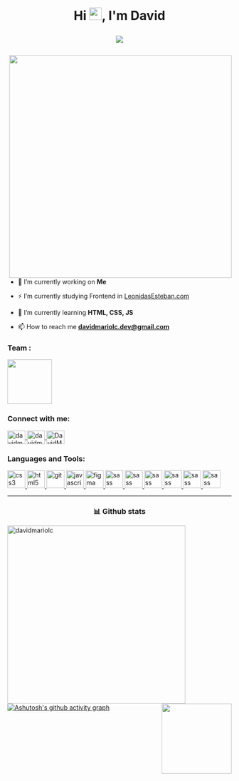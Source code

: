 <h1 align="center">
Hi <img src="https://media.giphy.com/media/hvRJCLFzcasrR4ia7z/giphy.gif" width="28">, I'm David
<p>
  <img
       align="center"
     src="https://readme-typing-svg.herokuapp.com?font=Jetbrain+Mono&color=76F78C&lines=A+passionate+frontend+Student;Always+learning+new+things"
     >
</p>
</h1>




<img align="right" src="https://media.giphy.com/media/SWoSkN6DxTszqIKEqv/giphy.gif" width="500"/>

- 🔭 I’m currently working on **Me**

- ⚡ I’m currently studying Frontend in  [LeonidasEsteban.com](https://leonidasesteban.com/)

- 🌱 I’m currently learning **HTML, CSS, JS**

- 📫 How to reach me **davidmariolc.dev@gmail.com**


<h3 align="left">Team :</h3>
<img src="https://github.com/prafulla-codes/sorting-hat/blob/master/pics/gryffindor_badge.gif" width="100px">

<h3 align="left">Connect with me:</h3>

<p align="left">
  
<a href="https://codepen.io/davidmariolc" target="_blank">
  <img align="center" src="https://raw.githubusercontent.com/rahuldkjain/github-profile-readme-generator/master/src/images/icons/Social/codepen.svg" alt="davidmariolc" height="30" width="40" />
  </a>
<a href="https://twitter.com/davidmariolc" target="_blank">
  <img align="center" src="https://raw.githubusercontent.com/rahuldkjain/github-profile-readme-generator/master/src/images/icons/Social/twitter.svg" alt="davidmariolc" height="30" width="40" />
  </a>
<a href="https://discord.gg/DavidMarioLC" target="_blank">
  <img align="center" src="https://raw.githubusercontent.com/rahuldkjain/github-profile-readme-generator/master/src/images/icons/Social/discord.svg" alt="DavidMarioLC" height="30" width="40" />
 </a>
 
</p>

<h3 align="left">Languages and Tools:</h3>
<p align="left">
  
  <a href="https://www.w3schools.com/css/" target="_blank">
    <img src="https://raw.githubusercontent.com/DavidMarioLC/Portafolio/3d97184b7062827fbd31168bbc00cba88955b782/public/logo-html.svg" alt="css3" width="40" height="40"/> 
  </a>
  <a href="https://www.w3.org/html/" target="_blank"> 
    <img src="https://raw.githubusercontent.com/DavidMarioLC/Portafolio/3d97184b7062827fbd31168bbc00cba88955b782/public/logo-css.svg" alt="html5" width="40" height="40"/> 
  </a>
   <a href="https://git-scm.com/" target="_blank">
    <img src="https://raw.githubusercontent.com/DavidMarioLC/Portafolio/3d97184b7062827fbd31168bbc00cba88955b782/public/logo-sass.svg" alt="git" width="40" height="40"/> 
  </a> 
  <a href="https://developer.mozilla.org/en-US/docs/Web/JavaScript" target="_blank">
    <img src="https://raw.githubusercontent.com/DavidMarioLC/Portafolio/3d97184b7062827fbd31168bbc00cba88955b782/public/logo-js.svg" alt="javascript" width="40" height="40"/>
  </a> 
 
  <a href="https://www.figma.com/" target="_blank"> 
    <img src="https://www.vectorlogo.zone/logos/figma/figma-icon.svg" alt="figma" width="40" height="40"/> 
  </a>
 <a href="https://sass-lang.com" target="_blank">
   <img src="https://raw.githubusercontent.com/DavidMarioLC/Portafolio/3d97184b7062827fbd31168bbc00cba88955b782/public/logo-react.svg" alt="sass" width="40" height="40"/> 
 </a>
   <a href="https://sass-lang.com" target="_blank">
   <img src="https://raw.githubusercontent.com/DavidMarioLC/Portafolio/3d97184b7062827fbd31168bbc00cba88955b782/public/logo-redux.svg" alt="sass" width="40" height="40"/> 
 </a>
   </a>
   <a href="https://sass-lang.com" target="_blank">
   <img src="https://raw.githubusercontent.com/DavidMarioLC/Portafolio/3d97184b7062827fbd31168bbc00cba88955b782/public/logo-ts.svg" alt="sass" width="40" height="40"/> 
 </a>
    <a href="https://sass-lang.com" target="_blank">
   <img src="https://raw.githubusercontent.com/DavidMarioLC/Portafolio/3d97184b7062827fbd31168bbc00cba88955b782/public/logo-firebase.svg" alt="sass" width="40" height="40"/> 
 </a>
    <a href="https://sass-lang.com" target="_blank">
   <img src="https://raw.githubusercontent.com/DavidMarioLC/Portafolio/3d97184b7062827fbd31168bbc00cba88955b782/public/logo-jest.svg" alt="sass" width="40" height="40"/> 
 </a>
   <a href="https://sass-lang.com" target="_blank">
   <img src="https://raw.githubusercontent.com/DavidMarioLC/Portafolio/3d97184b7062827fbd31168bbc00cba88955b782/public/logo-testing-library.svg" alt="sass" width="40" height="40"/> 
 </a>
</p>


<hr> 
<h3 align="center">📊 Github stats</h3>

<!-- <br/> -->
<img align="left"  src="https://github-readme-stats.vercel.app/api?username=davidmariolc&show_icons=true&locale=en&theme=react&hide_border=true&bg_color=1d1f21&title_color=ffffff&icon_color=2bbc8a" alt="davidmariolc"  width="400px"/>   
  <img align="right" src="https://github-readme-stats.vercel.app/api/top-langs/?username=davidmariolc&layout=compact&theme=react&hide_border=true&bg_color=1d1f21&title_color=ffffff&icon_color=2bbc8a" height="157px"/>
<a align='center'>
  
</a>



[![Ashutosh's github activity graph](https://activity-graph.herokuapp.com/graph?username=DavidMarioLC&bg_color=0d1117&color=ffffff&line=b706ab&point=ffffff&area=true&hide_border=true)](https://github.com/ashutosh00710/github-readme-activity-graph)
